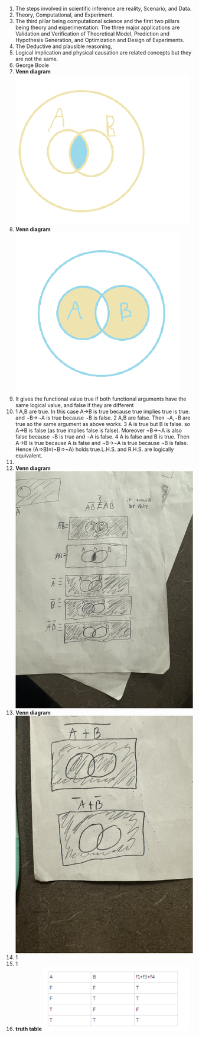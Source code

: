 1. The steps involved in scientific inference are reality, Scenario, and Data.  
2. Theory, Computational, and Experiment.
3. The third pillar being computational science and the first two pillars being theory and experimentation. The three major applications are Validation and Verification of Theoretical Model, Prediction and Hypothesis Generation, and Optimization and Design of Experiments.  
4. The Deductive and plausible reasoning,
5. Logical implication and physical causation are related concepts but they are not the same.
6. George Boole
7. **Venn diagram** ![Venn diagram](quiz3q7.png) 
8. **Venn diagram** ![Venn diagram](quiz3q8.png)
9. It gives the functional value true if both functional arguments have the same logical value, and false if they are different
10. 1 A,B are true. In this case A→B is true because true implies true is true. and ¬B→¬A is true because ¬B is false.
2 A,B are false. Then ¬A,¬B are true so the same argument as above works.
3 A is true but B is false. so A→B is false (as true implies false is false). Moreover ¬B→¬A is also false because ¬B is true and ¬A is false.
4 A is false and B is true. Then A→B is true because A is false and ¬B→¬A is true because ¬B is false.
Hence (A⇒B)≡(¬B⇒¬A) holds true.L.H.S. and R.H.S. are logically equivalent.
11. 
12. **Venn diagram** ![Venn diagram](quiz3q12.jpg)
13. **Venn diagram** ![Venn diagram](quiz3q13.jpg)
14. 1
15. 1
16. **truth table** ![truth table](quiz3q16.png)
